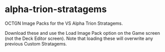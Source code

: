 # alpha-trion-stratagems

OCTGN Image Packs for the VS Alpha Trion Stratagems.

Download these and use the Load Image Pack option on the Game screen (not the Deck Editor screen).
Note that loading these will overwrite any previous Custom Stratagems.
